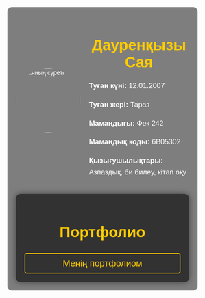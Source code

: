 <!DOCTYPE html>
<html lang="kk">
<head>
    <meta charset="UTF-8">
    <meta name="viewport" content="width=device-width, initial-scale=1.0">
    <title>Дауренқызы Сая - Портфолио</title>
    <style>
        body {
            font-family: Arial, sans-serif;
            margin: 0;
            padding: 0;
            background: url('your-image-url.jpg') no-repeat center center fixed;
            background-size: cover;
            color: #fff;
        }
        .container {
            width: 80%;
            margin: 50px auto;
            padding: 20px;
            background-color: rgba(0, 0, 0, 0.5);
            border-radius: 10px;
        }
        h1, h2 {
            text-align: center;
            font-size: 2.5em;
            color: #ffcc00;
        }
        p {
            font-size: 1.2em;
            line-height: 1.6;
        }
        .profile {
            display: flex;
            justify-content: center;
            align-items: center;
            margin-bottom: 20px;
        }
        .profile img {
            border-radius: 50%;
            width: 150px;
            height: 150px;
            margin-right: 20px;
        }
        .link {
            display: block;
            text-align: center;
            font-size: 1.5em;
            margin-top: 20px;
            text-decoration: none;
            color: #ffcc00;
            border: 2px solid #ffcc00;
            padding: 10px 20px;
            border-radius: 5px;
        }
        .link:hover {
            background-color: #ffcc00;
            color: #000;
        }
        .content {
            background-color: rgba(0, 0, 0, 0.6);
            padding: 20px;
            border-radius: 10px;
            box-shadow: 0 0 15px rgba(0, 0, 0, 0.5);
        }
    </style>
</head>
<body>
    <div class="container">
        <div class="profile">
            <!-- Суретіңізді мына жерге қосыңыз -->
            <img src="saya(3).jpg" alt="Саяның суреті">
            <div>
                <h1>Дауренқызы Сая</h1>
                <p><strong>Туған күні:</strong> 12.01.2007</p>
                <p><strong>Туған жері:</strong> Тараз</p>
                <p><strong>Мамандығы:</strong> Фек 242</p>
                <p><strong>Мамандық коды:</strong> 6B05302</p>
                <p><strong>Қызығушылықтары:</strong> Азпаздық, би билеу, кітап оқу</p>
            </div>
        </div>
        <div class="content">
            <h2>Портфолио</h2>
            <a href="https://daurenkyzysaa.wixsite.com/my-site-4" class="link" target="_blank">Менің портфолиом</a>
        </div>
    </div>
</body>
</html>

